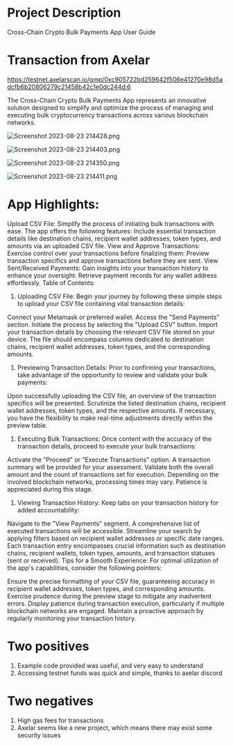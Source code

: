 # Project Description
Cross-Chain Crypto Bulk Payments App User Guide

# Transaction from Axelar
https://testnet.axelarscan.io/gmp/0xc905722bd259642f506e41270e98d5adcfb6b20806279c21458b42c1e0dc244d:6

The Cross-Chain Crypto Bulk Payments App represents an innovative solution designed to simplify and optimize the process of managing and executing bulk cryptocurrency transactions across various blockchain networks. 



![Screenshot 2023-08-23 214428.png](https://cdn.dorahacks.io/static/files/18a232d52b461a6d484277c4ba58ebd5.png)




![Screenshot 2023-08-23 214403.png](https://cdn.dorahacks.io/static/files/18a232e4de842f1aa20a09b4a238d3c4.png)




![Screenshot 2023-08-23 214350.png](https://cdn.dorahacks.io/static/files/18a232e934d36d7bf6fb58f425b8c764.png)




![Screenshot 2023-08-23 214411.png](https://cdn.dorahacks.io/static/files/18a232ec595e4a5ebbc5c574310a2211.png)




# App Highlights:

Upload CSV File:
Simplify the process of initiating bulk transactions with ease. The app offers the following features:
Include essential transaction details like destination chains, recipient wallet addresses, token types, and amounts via an uploaded CSV file.
View and Approve Transactions:
Exercise control over your transactions before finalizing them:
Preview transaction specifics and approve transactions before they are sent.
View Sent/Received Payments:
Gain insights into your transaction history to enhance your oversight:
Retrieve payment records for any wallet address effortlessly.
Table of Contents:

1. Uploading CSV File:
Begin your journey by following these simple steps to upload your CSV file containing vital transaction details:

Connect your Metamask or preferred wallet.
Access the "Send Payments" section.
Initiate the process by selecting the "Upload CSV" button.
Import your transaction details by choosing the relevant CSV file stored on your device. The file should encompass columns dedicated to destination chains, recipient wallet addresses, token types, and the corresponding amounts.
1. Previewing Transaction Details:
Prior to confirming your transactions, take advantage of the opportunity to review and validate your bulk payments:

Upon successfully uploading the CSV file, an overview of the transaction specifics will be presented.
Scrutinize the listed destination chains, recipient wallet addresses, token types, and the respective amounts.
If necessary, you have the flexibility to make real-time adjustments directly within the preview table.
1. Executing Bulk Transactions:
Once content with the accuracy of the transaction details, proceed to execute your bulk transactions:

Activate the "Proceed" or "Execute Transactions" option.
A transaction summary will be provided for your assessment.
Validate both the overall amount and the count of transactions set for execution.
Depending on the involved blockchain networks, processing times may vary. Patience is appreciated during this stage.
1. Viewing Transaction History:
Keep tabs on your transaction history for added accountability:

Navigate to the "View Payments" segment.
A comprehensive list of executed transactions will be accessible.
Streamline your search by applying filters based on recipient wallet addresses or specific date ranges.
Each transaction entry encompasses crucial information such as destination chains, recipient wallets, token types, amounts, and transaction statuses (sent or received).
Tips for a Smooth Experience:
For optimal utilization of the app's capabilities, consider the following pointers:

Ensure the precise formatting of your CSV file, guaranteeing accuracy in recipient wallet addresses, token types, and corresponding amounts.
Exercise prudence during the preview stage to mitigate any inadvertent errors.
Display patience during transaction execution, particularly if multiple blockchain networks are engaged.
Maintain a proactive approach by regularly monitoring your transaction history.

# Two positives 
1) Example code provided was useful, and very easy to understand
2) Accessing testnet funds was quick and simple, thanks to axelar discord

# Two negatives
1) High gas fees for transactions
2) Axelar seems like a new project, which means there may exist some security issues
